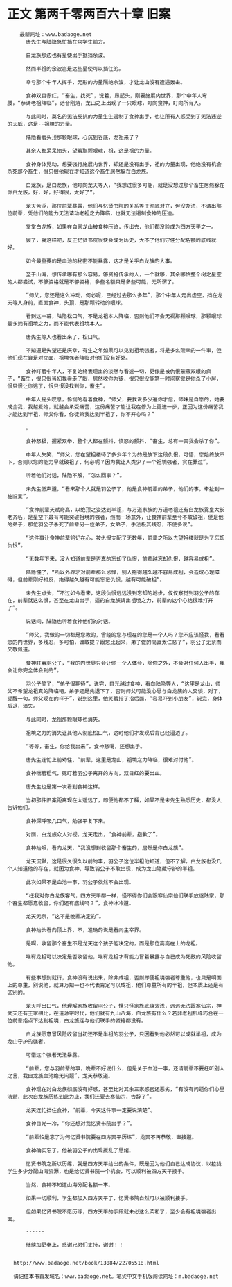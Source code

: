 # 正文 第两千零两百六十章 旧案
        最新网址：www.badaoge.net
          唐先生与陆隐急忙挡在众学生前方。
      
          白龙族那边也有星使出手抵挡余波。
      
          然而半祖的余波岂是这些星使可以挡住的。
      
          幸亏那个中年人挥手，无形的力量隔绝余波，才让龙山没有遭遇轰击。
      
          食神双目赤红，“畜生，找死”，说着，昂起头，刚要施展内世界，那个中年人弯腰，“恭请老祖降临”，话音刚落，龙山之上出现了一只眼球，盯向食神，盯向所有人。
      
          与此同时，莫名的无法反抗的力量生生遏制了食神出手，也让所有人感受到了无法违逆的天威，这是--祖境的力量。
      
          陆隐看着头顶那颗眼球，心沉到谷底，龙祖来了？
      
          其余人都呆呆抬头，望着那颗眼球，祖，这是祖的力量。
      
          食神身体晃动，想要强行施展内世界，却还是没有出手，祖的力量出现，他绝没有机会杀死那个畜生，恨只恨他现在才知道这个畜生居然躲在白龙族。
      
          白龙族，是白龙族，他盯向龙天等人，“我想过很多可能，就是没想过那个畜生居然躲在你白龙族，好，好，好得很，太好了”。
      
          龙天苦涩，那位前辈暴露，他们与忆贤书院的关系等于彻底对立，但没办法，不请出那位前辈，凭他们的能力无法请动老祖之力降临，也就无法遏制食神的压迫。
      
          堂堂白龙族，如果在自家龙山被食神压迫，传出去，他们都没脸成为四方天平之一。
      
          罢了，就这样吧，反正忆贤书院很快会成为历史，大不了他们守住分配名额的底线就好。
      
          如今最重要的是血池的秘密不能暴露，这才是关乎白龙族的大事。
      
          至于山海，想传承哪有那么容易，够资格传承的人，一个就够，其余哪怕整个树之星空的人都尝试，不够资格就是不够资格，多些名额只是多些可能，无所谓了。
      
          “师父，您还是这么冲动，何必呢，已经过去那么多年”，那个中年人走出虚空，挡在龙天等人身前，直面食神，头顶，是那颗转动的眼球。
      
          看到这一幕，陆隐松口气，不是龙祖本人降临，否则他们不会无视那颗眼球，那颗眼球最多拥有祖境之力，而不能代表祖境本人。
      
          唐先生等人也看出来了，松口气。
      
          不知道是失望还是庆幸，有生之年如果可以见到祖境强者，将是多么荣幸的一件事，但他们现在算是对立面，祖境强者降临对他们没有好处。
      
          食神盯着中年人，不复始终表现出的淡然与看透一切，更像是被仇恨蒙蔽双眼的疯子，“畜生，恨只恨当初我看走了眼，居然收你为徒，恨只恨没能第一时间察觉是你杀了小屏，恨只恨让你逃了，恨只恨没找到你，畜生”。
      
          中年人摇头叹息，怜悯的看着食神，“师父，要我说多少遍你才信，师妹是自愿的，她要成全我，我越爱她，就越会承受痛苦，这份痛苦才能让我在修为上更进一步，正因为这份痛苦我才能达到半祖，师父你看，你徒弟我达到半祖了，你不开心吗？”
      
          。
      
          食神怒极，握紧双拳，整个人都在颤抖，愤怒的颤抖，“畜生，总有一天我会杀了你”。
      
          中年人失笑，“师父，您在望祖楼待了多少年？为的是放下这段仇恨，可惜，您始终放不下，否则以您的能力早就破祖了，何必呢？因为我让人类少了一个祖境强者，实在罪过”。
      
          听着他们对话，陆隐不解，“怎么回事？”。
      
          未先生低声道，“看来那个人就是羽公子了，他是食神前辈的弟子，他们的事，牵扯到一桩旧案”。
      
          “食神前辈天赋奇高，以绝顶之姿达到半祖，与万道家族的万道老祖还有白龙族霓皇大长老齐名，是星空下最有可能突破祖境的强者，然而一场意外，让食神前辈至今不敢破祖，便是他的弟子，那位羽公子杀死了前辈另一位弟子，女弟子，手法极其残忍，不便多说”。
      
          “这件事让食神前辈铭记在心，被仇恨支配了无数年，前辈之所以去望祖楼就是为了忘却仇恨”。
      
          “无数年下来，没人知道前辈是否真的忘却了仇恨，前辈越忘却仇恨，越容易成祖”。
      
          陆隐懂了，“所以外界才对前辈那么忌惮，别人拖得越久越不容易成祖，会造成心理障碍，但前辈刚好相反，拖得越久越有可能忘记仇恨，越有可能破祖”。
      
          未先生点头，“不过如今看来，这段仇恨远远没到忘却的地步，仅仅察觉到羽公子的存在，前辈就这么恨，甚至在龙山出手，逼的白龙族请出祖境之力，前辈的这个心结很难打开了”。
      
          说话间，陆隐也听着食神他们的对话。
      
          “师父，我做的一切都是您教的，曾经的您与现在的您是一个人吗？您不应该怪我，看看您的内世界，多残忍，多可怕，谁敢提？跟您比起来，弟子做的简直太仁慈了”，羽公子无奈而又敬佩道。
      
          食神盯着羽公子，“我的内世界只会让你一个人体会，除你之外，不会对任何人出手，我会让你完全体会到的”。
      
          羽公子笑了，“弟子很期待”，说完，目光越过食神，看向陆隐等人，“这里是龙山，师父不希望龙祖真的降临吧，弟子还是先退下了，否则师父可能没心思与白龙族的人交谈，对了，提醒一句，师父现在的样子”，说到这里，他笑着指了指后面，“容易吓到小朋友”，说完，身体后退，消失。
      
          与此同时，龙祖那颗眼球也消失。
      
          祖境之力的消失让其他人彻底松口气，这时他们才发现后背已经湿透了。
      
          “等等，畜生，你给我出来”，食神怒喝，还想出手。
      
          唐先生连忙上前劝住，“前辈，这里是龙山，祖境之力降临，很难对付他”。
      
          食神喘着粗气，死盯着羽公子离开的方向，双目红的要出血。
      
          唐先生也是第一次看到食神这样。
      
          当初那件旧案距离现在太遥远了，即便他都不了解，如果不是未先生熟悉历史，都没人告诉他们。
      
          食神深呼吸几口气，勉强平复下来。
      
          对面，白龙族众人对视，龙天走出，“食神前辈，抱歉了”。
      
          食神抬眼，看向龙天，“我没想到收留那个畜生的，居然是你白龙族”。
      
          龙天沉默，这是很久很久以前的事，羽公子这位半祖他知道，但不了解，白龙族也没几个人知道他的存在，就因为食神，导致羽公子不敢出现，成为龙山隐藏守护的半祖。
      
          此次如果不是血池一事，羽公子依然不会出现。
      
          “枉我对你白龙族客气，四方天平都一样，怪不得你们会跟寒仙宗他们联手放逐陆家，那个畜生都愿意收留，你们还有底线吗？”，食神冰冷道。
      
          龙天无奈，“这不是晚辈决定的”。
      
          食神抬头看向顶上界，不，准确的说是看向主宰界。
      
          是啊，收留那个畜生不是龙天这个孩子能决定的，而是那位高高在上的龙祖。
      
          唯有龙祖可以决定是否收留他，唯有龙祖才有能力冒着暴露与自己成为死敌的风险收留他。
      
          有些事想到就行，食神没有说出来，除非成祖，否则即便祖境强者尊重他，也只是明面上的尊重，别说他，就算万知一也不代表肯定可以成祖，他们尊重所有的半祖，但本质上还是有区别的。
      
          龙天呼出口气，他理解家族收留羽公子，怪只怪家族底蕴太浅，远远无法跟寒仙宗，神武天还有王家相比，在道源宗时代，他们就有九山八海，白龙族有什么？若非老祖机缘巧合在一位前辈指点下达到祖境，白龙族连与他们联手的资格都没有。
      
          白龙族愿意冒风险收留当初还不是半祖的羽公子，只因看到他必然可以成就半祖，成为龙山守护的强者。
      
          可惜这个强者无法暴露。
      
          “前辈，您与羽前辈的事，晚辈不好说什么，但是关于血池一事，还请前辈不要枉听别人之言，我白龙族血池绝无问题”，龙天恭敬道。
      
          食神现在对白龙族彻底没有好感，甚至比对其余三家感官还恶劣，“有没有问题你们心里清楚，此次白龙族历练到此为止，我们还要去寒仙宗，告辞了”。
      
          龙天连忙挡住食神，“前辈，今天这件事一定要说清楚”。
      
          食神目光一冷，“你还想对我忆贤书院出手？”。
      
          “前辈怕是忘了为何忆贤书院要在四方天平历练”，龙天不再恭敬，直接道。
      
          食神确实忘了，他被羽公子的出现搅乱了思绪。
      
          忆贤书院之所以历练，就是四方天平给出的条件，既是因为他们自己达成协议，以拉拢学生多少分配山海资源，也是给忆贤书院一个机会，可以顺利被四方天平接手。
      
          当然，食神不知道山海分配名额一事。
      
          如果一切顺利，学生都加入四方天平了，忆贤书院自然可以被顺利接手。
      
          但如果忆贤书院不愿历练，四方天平的手段就未必这么柔和了，至少会有祖境强者出面。
      
          ------
      
          继续加更奉上，感谢兄弟们支持，谢谢！！
      
      
      http://www.badaoge.net/book/13084/22705518.html
      
      请记住本书首发域名：www.badaoge.net。笔尖中文手机版阅读网址：m.badaoge.net